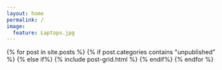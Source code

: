 ```yaml
---
layout: home
permalink: /
image:
  feature: Laptops.jpg
---
```


<div class="tiles">

<div class="tiles">
{% for post in site.posts %}
	{% if post.categories contains "unpublished" %}
	{% else if%}
		{% include post-grid.html %}
	{% endif%}
{% endfor %}
</div><!-- /.tiles -->

</div><!-- /.tiles -->